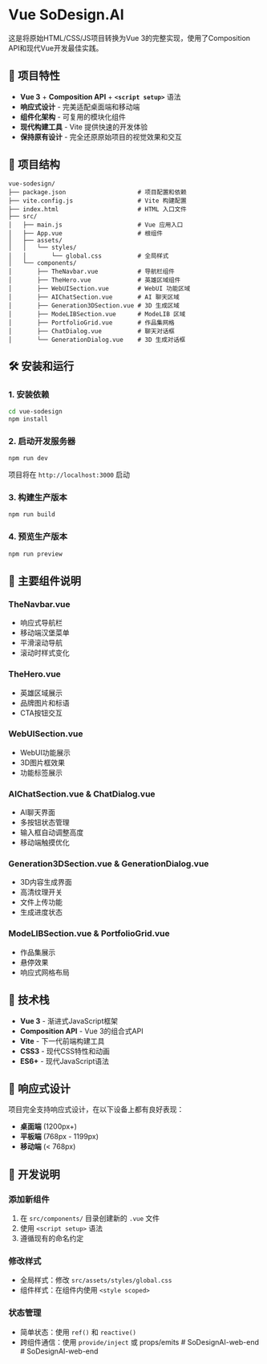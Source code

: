 # Vue SoDesign.AI

这是将原始HTML/CSS/JS项目转换为Vue 3的完整实现，使用了Composition API和现代Vue开发最佳实践。

## 🚀 项目特性

- **Vue 3** + **Composition API** + **`<script setup>`** 语法
- **响应式设计** - 完美适配桌面端和移动端
- **组件化架构** - 可复用的模块化组件
- **现代构建工具** - Vite 提供快速的开发体验
- **保持原有设计** - 完全还原原始项目的视觉效果和交互

## 📁 项目结构

```
vue-sodesign/
├── package.json                    # 项目配置和依赖
├── vite.config.js                  # Vite 构建配置
├── index.html                      # HTML 入口文件
├── src/
│   ├── main.js                     # Vue 应用入口
│   ├── App.vue                     # 根组件
│   ├── assets/
│   │   └── styles/
│   │       └── global.css          # 全局样式
│   └── components/
│       ├── TheNavbar.vue           # 导航栏组件
│       ├── TheHero.vue             # 英雄区域组件
│       ├── WebUISection.vue        # WebUI 功能区域
│       ├── AIChatSection.vue       # AI 聊天区域
│       ├── Generation3DSection.vue # 3D 生成区域
│       ├── ModeLIBSection.vue      # ModeLIB 区域
│       ├── PortfolioGrid.vue       # 作品集网格
│       ├── ChatDialog.vue          # 聊天对话框
│       └── GenerationDialog.vue    # 3D 生成对话框
```

## 🛠️ 安装和运行

### 1. 安装依赖

```bash
cd vue-sodesign
npm install
```

### 2. 启动开发服务器

```bash
npm run dev
```

项目将在 `http://localhost:3000` 启动

### 3. 构建生产版本

```bash
npm run build
```

### 4. 预览生产版本

```bash
npm run preview
```

## 🎯 主要组件说明

### TheNavbar.vue
- 响应式导航栏
- 移动端汉堡菜单
- 平滑滚动导航
- 滚动时样式变化

### TheHero.vue
- 英雄区域展示
- 品牌图片和标语
- CTA按钮交互

### WebUISection.vue
- WebUI功能展示
- 3D图片框效果
- 功能标签展示

### AIChatSection.vue & ChatDialog.vue
- AI聊天界面
- 多按钮状态管理
- 输入框自动调整高度
- 移动端触摸优化

### Generation3DSection.vue & GenerationDialog.vue
- 3D内容生成界面
- 高清纹理开关
- 文件上传功能
- 生成进度状态

### ModeLIBSection.vue & PortfolioGrid.vue
- 作品集展示
- 悬停效果
- 响应式网格布局

## 🔧 技术栈

- **Vue 3** - 渐进式JavaScript框架
- **Composition API** - Vue 3的组合式API
- **Vite** - 下一代前端构建工具
- **CSS3** - 现代CSS特性和动画
- **ES6+** - 现代JavaScript语法

## 📱 响应式设计

项目完全支持响应式设计，在以下设备上都有良好表现：

- **桌面端** (1200px+)
- **平板端** (768px - 1199px)
- **移动端** (< 768px)


## 📝 开发说明

### 添加新组件
1. 在 `src/components/` 目录创建新的 `.vue` 文件
2. 使用 `<script setup>` 语法
3. 遵循现有的命名约定

### 修改样式
- 全局样式：修改 `src/assets/styles/global.css`
- 组件样式：在组件内使用 `<style scoped>`

### 状态管理
- 简单状态：使用 `ref()` 和 `reactive()`
- 跨组件通信：使用 `provide/inject` 或 props/emits
#   S o D e s i g n A I - w e b - e n d  
 #   S o D e s i g n A I - w e b - e n d  
 